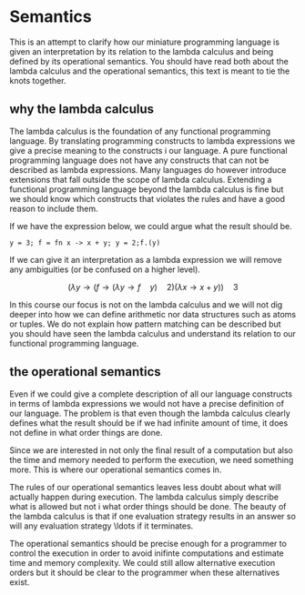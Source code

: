 # Semantics

This is an attempt to clarify how our miniature programming language is given an interpretation by its relation to the lambda calculus and being defined by its operational semantics. You should have read both about the lambda calculus and the operational semantics, this text is meant to tie the knots together.

## why the lambda calculus

The lambda calculus is the foundation of any functional programming language. By translating programming constructs to lambda expressions we give a precise meaning to the constructs i our language. A pure functional programming language does not have any constructs that can not be described as lambda expressions. Many languages do however introduce extensions that fall outside the scope of lambda calculus. Extending a functional programming language beyond the lambda calculus is fine but we should know which constructs that violates the rules and have a good reason to include them.

If we have the expression below, we could argue what the result should be.

`y = 3; f = fn x -> x + y; y = 2;f.(y)`

If we can give it an interpretation as a lambda expression we will remove any ambiguities \(or be confused on a higher level\).

$$
(\lambda y \rightarrow (f \rightarrow  (\lambda y \rightarrow f \quad y) \quad 2) (\lambda x \rightarrow x + y)) \quad 3
$$

In this course our focus is not on the lambda calculus and we will not dig deeper into how we can define arithmetic nor data structures such as atoms or tuples. We do not explain how pattern matching can be described but you should have seen the lambda calculus and understand its relation to our functional programming language.

## the operational semantics

Even if we could give a complete description of all our language constructs in terms of lambda expressions we would not have a precise definition of our language. The problem is that even though the lambda calculus clearly defines what the result should be if we had infinite amount of time, it does not define in what order things are done.

Since we are interested in not only the final result of a computation but also the time and memory needed to perform the execution, we need something more. This is where our operational semantics comes in.

The rules of our operational semantics leaves less doubt about what will actually happen during execution. The lambda calculus simply describe what is allowed but not i what order things should be done. The beauty of the lambda calculus is that if one evaluation strategy results in an answer so will any evaluation strategy \ldots if it terminates.

The operational semantics should be precise enough for a programmer to control the execution in order to avoid inifinte computations and estimate time and memory complexity. We could still allow alternative execution orders but it should be clear to the programmer when these alternatives exist.
